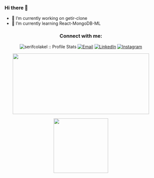 ### Hi there 👋
- 🔭 I’m currently working on getir-clone
- 🌱 I’m currently learning React-MongoDB-ML


<h3 align="center">Connect with me:</h3>

<p align="center">
<img src="https://komarev.com/ghpvc/?username=serifcolakel&color=green" alt="serifcolakel :: Profile Stats"></a>
<a href="mailto:serifcolakel0@gmail.com"><img alt="Email" src="https://img.shields.io/badge/Email-serifcolakel0@gmail.com-red?style=flat&logo=gmail"></a>
<a href="https://www.linkedin.com/in/serifcolakel/" target="_blank"><img alt="LinkedIn" src="https://img.shields.io/badge/LinkedIn-@serifcolakel-yellow?style=flat&logo=linkedin"></a>
<a href="https://www.instagram.com/serifcolakell/"><img alt="Instagram" src="https://img.shields.io/badge/Instagram-serifcolakell-blue?style=flat-square&logo=instagram"></a>
</p>

<p align="center">
  <img src="https://github-readme-stats.vercel.app/api?username=serifcolakel&show_icons=true&theme=tokyonight" width="450" height="200">
</p>
<p align="center">
<img src="https://github-readme-stats.vercel.app/api/top-langs/?username=serifcolakel&layout=compact&theme=tokyonight" height="180">
  </p>
<!--
**serifcolakel/serifcolakel** is a ✨ _special_ ✨ repository because its `README.md` (this file) appears on your GitHub profile.

Here are some ideas to get you started:


- 👯 I’m looking to collaborate on ...
- 🤔 I’m looking for help with ...
- 💬 Ask me about ...
- 📫 How to reach me: ...
- 😄 Pronouns: ...
- ⚡ Fun fact: ...
-->
